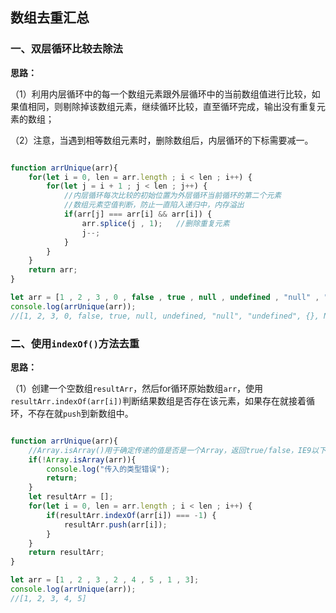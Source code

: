## 数组去重汇总
### 一、双层循环比较去除法
**思路：**

（1）利用内层循环中的每一个数组元素跟外层循环中的当前数组值进行比较，如果值相同，则剔除掉该数组元素，继续循环比较，直至循环完成，输出没有重复元素的数组；

（2）注意，当遇到相等数组元素时，删除数组后，内层循环的下标需要减一。
```javascript

function arrUnique(arr){
    for(let i = 0, len = arr.length ; i < len ; i++) {
        for(let j = i + 1 ; j < len ; j++) {
            //内层循环每次比较的初始位置为外层循环当前循环的第二个元素
            //数组元素空值判断，防止一直陷入递归中，内存溢出
            if(arr[j] === arr[i] && arr[i]) {
                arr.splice(j , 1);   //删除重复元素
                j--;
            }
        }
    }
    return arr;
}

let arr = [1 , 2 , 3 , 0 , false , true , null , undefined , "null" , "undefined" , {} , NaN , true , 0 , null , 1 , NaN , undefined , {}];
console.log(arrUnique(arr));
//[1, 2, 3, 0, false, true, null, undefined, "null", "undefined", {}, NaN, 0, null, NaN, undefined, {}]

```

### 二、使用`indexOf()`方法去重
**思路：**

（1）创建一个空数组`resultArr`，然后for循环原始数组`arr`，使用`resultArr.indexOf(arr[i])`判断结果数组是否存在该元素，如果存在就接着循环，不存在就`push`到新数组中。
```javascript

function arrUnique(arr){
    //Array.isArray()用于确定传递的值是否是一个Array，返回true/false，IE9以下不支持
    if(!Array.isArray(arr)){
        console.log("传入的类型错误");
        return;
    }
    let resultArr = [];
    for(let i = 0, len = arr.length ; i < len ; i++) {
        if(resultArr.indexOf(arr[i]) === -1) {
            resultArr.push(arr[i]);
        }
    }
    return resultArr;
}

let arr = [1 , 2 , 3 , 2 , 4 , 5 , 1 , 3];
console.log(arrUnique(arr));
//[1, 2, 3, 4, 5]

```
